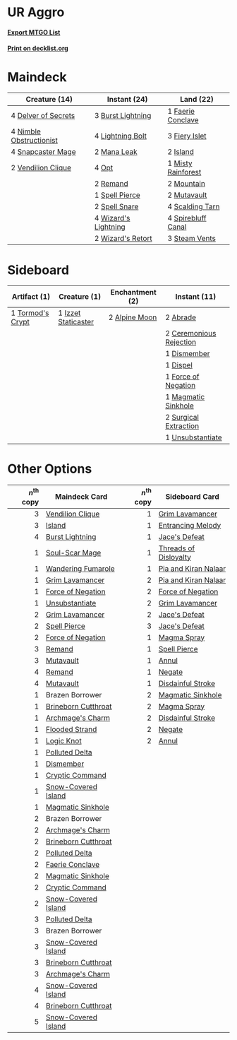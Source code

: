 # UR Aggro

#### [Export MTGO List](../collection/UR%20Aggro/UR%20Aggro.txt)
#### [Print on decklist.org](http://decklist.org/?deckmain=3%09Burst%20Lightning%0A4%09Delver%20of%20Secrets%0A1%09Faerie%20Conclave%0A3%09Fiery%20Islet%0A2%09Island%0A4%09Lightning%20Bolt%0A2%09Mana%20Leak%0A1%09Misty%20Rainforest%0A2%09Mountain%0A2%09Mutavault%0A4%09Nimble%20Obstructionist%0A4%09Opt%0A2%09Remand%0A4%09Scalding%20Tarn%0A4%09Snapcaster%20Mage%0A1%09Spell%20Pierce%0A2%09Spell%20Snare%0A4%09Spirebluff%20Canal%0A3%09Steam%20Vents%0A2%09Vendilion%20Clique%0A4%09Wizard's%20Lightning%0A2%09Wizard's%20Retort&deckside=2%09Abrade%0A2%09Alpine%20Moon%0A2%09Ceremonious%20Rejection%0A1%09Dismember%0A1%09Dispel%0A1%09Force%20of%20Negation%0A1%09Izzet%20Staticaster%0A1%09Magmatic%20Sinkhole%0A2%09Surgical%20Extraction%0A1%09Tormod's%20Crypt%0A1%09Unsubstantiate)
# Maindeck

|                                          Creature (14)                                           |                                         Instant (24)                                          |                                          Land (22)                                          |
|--------------------------------------------------------------------------------------------------|-----------------------------------------------------------------------------------------------|---------------------------------------------------------------------------------------------|
|4 [Delver of Secrets](http://gatherer.wizards.com/Pages/Card/Details.aspx?multiverseid=226749)    |3 [Burst Lightning](http://gatherer.wizards.com/Pages/Card/Details.aspx?multiverseid=397662)   |1 [Faerie Conclave](http://gatherer.wizards.com/Pages/Card/Details.aspx?multiverseid=106531) |
|4 [Nimble Obstructionist](http://gatherer.wizards.com/Pages/Card/Details.aspx?multiverseid=430729)|4 [Lightning Bolt](http://gatherer.wizards.com/Pages/Card/Details.aspx?multiverseid=806)       |3 [Fiery Islet](http://gatherer.wizards.com/Pages/Card/Details.aspx?multiverseid=464187)     |
|4 [Snapcaster Mage](http://gatherer.wizards.com/Pages/Card/Details.aspx?multiverseid=227676)      |2 [Mana Leak](http://gatherer.wizards.com/Pages/Card/Details.aspx?multiverseid=45242)          |2 [Island](http://gatherer.wizards.com/Pages/Card/Details.aspx?multiverseid=439857)          |
|2 [Vendilion Clique](http://gatherer.wizards.com/Pages/Card/Details.aspx?multiverseid=442065)     |4 [Opt](http://gatherer.wizards.com/Pages/Card/Details.aspx?multiverseid=442948)               |1 [Misty Rainforest](http://gatherer.wizards.com/Pages/Card/Details.aspx?multiverseid=405102)|
|                                                                                                  |2 [Remand](http://gatherer.wizards.com/Pages/Card/Details.aspx?multiverseid=380255)            |2 [Mountain](http://gatherer.wizards.com/Pages/Card/Details.aspx?multiverseid=439859)        |
|                                                                                                  |1 [Spell Pierce](http://gatherer.wizards.com/Pages/Card/Details.aspx?multiverseid=425876)      |2 [Mutavault](http://gatherer.wizards.com/Pages/Card/Details.aspx?multiverseid=370733)       |
|                                                                                                  |2 [Spell Snare](http://gatherer.wizards.com/Pages/Card/Details.aspx?multiverseid=446100)       |4 [Scalding Tarn](http://gatherer.wizards.com/Pages/Card/Details.aspx?multiverseid=405107)   |
|                                                                                                  |4 [Wizard's Lightning](http://gatherer.wizards.com/Pages/Card/Details.aspx?multiverseid=443040)|4 [Spirebluff Canal](http://gatherer.wizards.com/Pages/Card/Details.aspx?multiverseid=417822)|
|                                                                                                  |2 [Wizard's Retort](http://gatherer.wizards.com/Pages/Card/Details.aspx?multiverseid=442963)   |3 [Steam Vents](http://gatherer.wizards.com/Pages/Card/Details.aspx?multiverseid=405109)     |


# Sideboard

|                                       Artifact (1)                                        |                                         Creature (1)                                         |                                    Enchantment (2)                                     |                                           Instant (11)                                           |
|-------------------------------------------------------------------------------------------|----------------------------------------------------------------------------------------------|----------------------------------------------------------------------------------------|--------------------------------------------------------------------------------------------------|
|1 [Tormod's Crypt](http://gatherer.wizards.com/Pages/Card/Details.aspx?multiverseid=389723)|1 [Izzet Staticaster](http://gatherer.wizards.com/Pages/Card/Details.aspx?multiverseid=253638)|2 [Alpine Moon](http://gatherer.wizards.com/Pages/Card/Details.aspx?multiverseid=447264)|2 [Abrade](http://gatherer.wizards.com/Pages/Card/Details.aspx?multiverseid=430772)               |
|                                                                                           |                                                                                              |                                                                                        |2 [Ceremonious Rejection](http://gatherer.wizards.com/Pages/Card/Details.aspx?multiverseid=417613)|
|                                                                                           |                                                                                              |                                                                                        |1 [Dismember](http://gatherer.wizards.com/Pages/Card/Details.aspx?multiverseid=382182)            |
|                                                                                           |                                                                                              |                                                                                        |1 [Dispel](http://gatherer.wizards.com/Pages/Card/Details.aspx?multiverseid=401858)               |
|                                                                                           |                                                                                              |                                                                                        |1 [Force of Negation](http://gatherer.wizards.com/Pages/Card/Details.aspx?multiverseid=464001)    |
|                                                                                           |                                                                                              |                                                                                        |1 [Magmatic Sinkhole](http://gatherer.wizards.com/Pages/Card/Details.aspx?multiverseid=464084)    |
|                                                                                           |                                                                                              |                                                                                        |2 [Surgical Extraction](http://gatherer.wizards.com/Pages/Card/Details.aspx?multiverseid=397706)  |
|                                                                                           |                                                                                              |                                                                                        |1 [Unsubstantiate](http://gatherer.wizards.com/Pages/Card/Details.aspx?multiverseid=414374)       |


# Other Options

|*n*<sup>th</sup> copy|                                        Maindeck Card                                         |*n*<sup>th</sup> copy|                                        Sideboard Card                                         |
|--------------------:|----------------------------------------------------------------------------------------------|--------------------:|-----------------------------------------------------------------------------------------------|
|                    3|[Vendilion Clique](http://gatherer.wizards.com/Pages/Card/Details.aspx?multiverseid=442065)   |                    1|[Grim Lavamancer](http://gatherer.wizards.com/Pages/Card/Details.aspx?multiverseid=430589)     |
|                    3|[Island](http://gatherer.wizards.com/Pages/Card/Details.aspx?multiverseid=439857)             |                    1|[Entrancing Melody](http://gatherer.wizards.com/Pages/Card/Details.aspx?multiverseid=435207)   |
|                    4|[Burst Lightning](http://gatherer.wizards.com/Pages/Card/Details.aspx?multiverseid=397662)    |                    1|[Jace's Defeat](http://gatherer.wizards.com/Pages/Card/Details.aspx?multiverseid=430727)       |
|                    1|[Soul-Scar Mage](http://gatherer.wizards.com/Pages/Card/Details.aspx?multiverseid=426850)     |                    1|[Threads of Disloyalty](http://gatherer.wizards.com/Pages/Card/Details.aspx?multiverseid=74652)|
|                    1|[Wandering Fumarole](http://gatherer.wizards.com/Pages/Card/Details.aspx?multiverseid=407692) |                    1|[Pia and Kiran Nalaar](http://gatherer.wizards.com/Pages/Card/Details.aspx?multiverseid=442783)|
|                    1|[Grim Lavamancer](http://gatherer.wizards.com/Pages/Card/Details.aspx?multiverseid=430589)    |                    2|[Pia and Kiran Nalaar](http://gatherer.wizards.com/Pages/Card/Details.aspx?multiverseid=442783)|
|                    1|[Force of Negation](http://gatherer.wizards.com/Pages/Card/Details.aspx?multiverseid=464001)  |                    2|[Force of Negation](http://gatherer.wizards.com/Pages/Card/Details.aspx?multiverseid=464001)   |
|                    1|[Unsubstantiate](http://gatherer.wizards.com/Pages/Card/Details.aspx?multiverseid=414374)     |                    2|[Grim Lavamancer](http://gatherer.wizards.com/Pages/Card/Details.aspx?multiverseid=430589)     |
|                    2|[Grim Lavamancer](http://gatherer.wizards.com/Pages/Card/Details.aspx?multiverseid=430589)    |                    2|[Jace's Defeat](http://gatherer.wizards.com/Pages/Card/Details.aspx?multiverseid=430727)       |
|                    2|[Spell Pierce](http://gatherer.wizards.com/Pages/Card/Details.aspx?multiverseid=425876)       |                    3|[Jace's Defeat](http://gatherer.wizards.com/Pages/Card/Details.aspx?multiverseid=430727)       |
|                    2|[Force of Negation](http://gatherer.wizards.com/Pages/Card/Details.aspx?multiverseid=464001)  |                    1|[Magma Spray](http://gatherer.wizards.com/Pages/Card/Details.aspx?multiverseid=426843)         |
|                    3|[Remand](http://gatherer.wizards.com/Pages/Card/Details.aspx?multiverseid=380255)             |                    1|[Spell Pierce](http://gatherer.wizards.com/Pages/Card/Details.aspx?multiverseid=425876)        |
|                    3|[Mutavault](http://gatherer.wizards.com/Pages/Card/Details.aspx?multiverseid=370733)          |                    1|[Annul](http://gatherer.wizards.com/Pages/Card/Details.aspx?multiverseid=45976)                |
|                    4|[Remand](http://gatherer.wizards.com/Pages/Card/Details.aspx?multiverseid=380255)             |                    1|[Negate](http://gatherer.wizards.com/Pages/Card/Details.aspx?multiverseid=423707)              |
|                    4|[Mutavault](http://gatherer.wizards.com/Pages/Card/Details.aspx?multiverseid=370733)          |                    1|[Disdainful Stroke](http://gatherer.wizards.com/Pages/Card/Details.aspx?multiverseid=420705)   |
|                    1|Brazen Borrower                                                                               |                    2|[Magmatic Sinkhole](http://gatherer.wizards.com/Pages/Card/Details.aspx?multiverseid=464084)   |
|                    1|[Brineborn Cutthroat](http://gatherer.wizards.com/Pages/Card/Details.aspx?multiverseid=466804)|                    2|[Magma Spray](http://gatherer.wizards.com/Pages/Card/Details.aspx?multiverseid=426843)         |
|                    1|[Archmage's Charm](http://gatherer.wizards.com/Pages/Card/Details.aspx?multiverseid=463989)   |                    2|[Disdainful Stroke](http://gatherer.wizards.com/Pages/Card/Details.aspx?multiverseid=420705)   |
|                    1|[Flooded Strand](http://gatherer.wizards.com/Pages/Card/Details.aspx?multiverseid=405098)     |                    2|[Negate](http://gatherer.wizards.com/Pages/Card/Details.aspx?multiverseid=423707)              |
|                    1|[Logic Knot](http://gatherer.wizards.com/Pages/Card/Details.aspx?multiverseid=126151)         |                    2|[Annul](http://gatherer.wizards.com/Pages/Card/Details.aspx?multiverseid=45976)                |
|                    1|[Polluted Delta](http://gatherer.wizards.com/Pages/Card/Details.aspx?multiverseid=405104)     |                     |                                                                                               |
|                    1|[Dismember](http://gatherer.wizards.com/Pages/Card/Details.aspx?multiverseid=382182)          |                     |                                                                                               |
|                    1|[Cryptic Command](http://gatherer.wizards.com/Pages/Card/Details.aspx?multiverseid=438614)    |                     |                                                                                               |
|                    1|[Snow-Covered Island](http://gatherer.wizards.com/Pages/Card/Details.aspx?multiverseid=121130)|                     |                                                                                               |
|                    1|[Magmatic Sinkhole](http://gatherer.wizards.com/Pages/Card/Details.aspx?multiverseid=464084)  |                     |                                                                                               |
|                    2|Brazen Borrower                                                                               |                     |                                                                                               |
|                    2|[Archmage's Charm](http://gatherer.wizards.com/Pages/Card/Details.aspx?multiverseid=463989)   |                     |                                                                                               |
|                    2|[Brineborn Cutthroat](http://gatherer.wizards.com/Pages/Card/Details.aspx?multiverseid=466804)|                     |                                                                                               |
|                    2|[Polluted Delta](http://gatherer.wizards.com/Pages/Card/Details.aspx?multiverseid=405104)     |                     |                                                                                               |
|                    2|[Faerie Conclave](http://gatherer.wizards.com/Pages/Card/Details.aspx?multiverseid=106531)    |                     |                                                                                               |
|                    2|[Magmatic Sinkhole](http://gatherer.wizards.com/Pages/Card/Details.aspx?multiverseid=464084)  |                     |                                                                                               |
|                    2|[Cryptic Command](http://gatherer.wizards.com/Pages/Card/Details.aspx?multiverseid=438614)    |                     |                                                                                               |
|                    2|[Snow-Covered Island](http://gatherer.wizards.com/Pages/Card/Details.aspx?multiverseid=121130)|                     |                                                                                               |
|                    3|[Polluted Delta](http://gatherer.wizards.com/Pages/Card/Details.aspx?multiverseid=405104)     |                     |                                                                                               |
|                    3|Brazen Borrower                                                                               |                     |                                                                                               |
|                    3|[Snow-Covered Island](http://gatherer.wizards.com/Pages/Card/Details.aspx?multiverseid=121130)|                     |                                                                                               |
|                    3|[Brineborn Cutthroat](http://gatherer.wizards.com/Pages/Card/Details.aspx?multiverseid=466804)|                     |                                                                                               |
|                    3|[Archmage's Charm](http://gatherer.wizards.com/Pages/Card/Details.aspx?multiverseid=463989)   |                     |                                                                                               |
|                    4|[Snow-Covered Island](http://gatherer.wizards.com/Pages/Card/Details.aspx?multiverseid=121130)|                     |                                                                                               |
|                    4|[Brineborn Cutthroat](http://gatherer.wizards.com/Pages/Card/Details.aspx?multiverseid=466804)|                     |                                                                                               |
|                    5|[Snow-Covered Island](http://gatherer.wizards.com/Pages/Card/Details.aspx?multiverseid=121130)|                     |                                                                                               |

